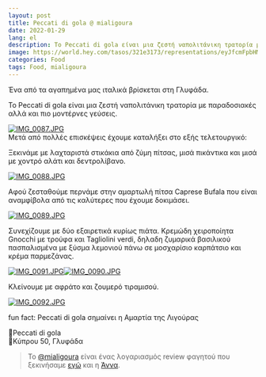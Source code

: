 ```yaml
---
layout: post
title: Peccati di gola @ mialigoura
date: 2022-01-29
lang: el
description: Το Peccati di gola είναι μια ζεστή ναπολιτάνικη τρατορία με παραδοσιακές αλλά και πιο μοντέρνες γεύσεις.
image: https://world.hey.com/tasos/321e3173/representations/eyJfcmFpbHMiOnsibWVzc2FnZSI6IkJBaHBCSFc4UkNrPSIsImV4cCI6bnVsbCwicHVyIjoiYmxvYl9pZCJ9fQ==--76cb0db11274cec153b3a1f14801f1799d2a3d76/eyJfcmFpbHMiOnsibWVzc2FnZSI6IkJBaDdDam9MWm05eWJXRjBTU0lJU2xCSEJqb0dSVlE2RkhKbGMybDZaVjkwYjE5c2FXMXBkRnNIYVFLQUIya0NBQVU2REhGMVlXeHBkSGxwU3pvTGJHOWhaR1Z5ZXdZNkNYQmhaMlV3T2cxamIyRnNaWE5qWlZRPSIsImV4cCI6bnVsbCwicHVyIjoidmFyaWF0aW9uIn19--afd0597065e95e7fda232779605f74232acbb77e/IMG_0087.JPG
categories: Food
tags: Food, mialigoura
---
```


Ένα από τα αγαπημένα μας ιταλικά βρίσκεται στη Γλυφάδα.

Το Peccati di gola είναι μια ζεστή ναπολιτάνικη τρατορία με παραδοσιακές αλλά και πιο μοντέρνες γεύσεις.

[![IMG_0087.JPG](https://world.hey.com/tasos/321e3173/representations/eyJfcmFpbHMiOnsibWVzc2FnZSI6IkJBaHBCSFc4UkNrPSIsImV4cCI6bnVsbCwicHVyIjoiYmxvYl9pZCJ9fQ==--76cb0db11274cec153b3a1f14801f1799d2a3d76/eyJfcmFpbHMiOnsibWVzc2FnZSI6IkJBaDdDam9MWm05eWJXRjBTU0lJU2xCSEJqb0dSVlE2RkhKbGMybDZaVjkwYjE5c2FXMXBkRnNIYVFLQUIya0NBQVU2REhGMVlXeHBkSGxwU3pvTGJHOWhaR1Z5ZXdZNkNYQmhaMlV3T2cxamIyRnNaWE5qWlZRPSIsImV4cCI6bnVsbCwicHVyIjoidmFyaWF0aW9uIn19--afd0597065e95e7fda232779605f74232acbb77e/IMG_0087.JPG)](https://world.hey.com/tasos/321e3173/blobs/eyJfcmFpbHMiOnsibWVzc2FnZSI6IkJBaHBCSFc4UkNrPSIsImV4cCI6bnVsbCwicHVyIjoiYmxvYl9pZCJ9fQ==--76cb0db11274cec153b3a1f14801f1799d2a3d76/IMG_0087.JPG?disposition=attachment)  
Μετά από πολλές επισκέψεις έχουμε καταλήξει στο εξής τελετουργικό:

Ξεκινάμε με λαχταριστά στικάκια από ζύμη πίτσας, μισά πικάντικα και μισά με χοντρό αλάτι και δεντρολίβανο.

[![IMG_0088.JPG](https://world.hey.com/tasos/321e3173/representations/eyJfcmFpbHMiOnsibWVzc2FnZSI6IkJBaHBCRmUrUkNrPSIsImV4cCI6bnVsbCwicHVyIjoiYmxvYl9pZCJ9fQ==--eba15bf997450f5e046b344236c87b0748c195ad/eyJfcmFpbHMiOnsibWVzc2FnZSI6IkJBaDdDam9MWm05eWJXRjBTU0lJU2xCSEJqb0dSVlE2RkhKbGMybDZaVjkwYjE5c2FXMXBkRnNIYVFLQUIya0NBQVU2REhGMVlXeHBkSGxwU3pvTGJHOWhaR1Z5ZXdZNkNYQmhaMlV3T2cxamIyRnNaWE5qWlZRPSIsImV4cCI6bnVsbCwicHVyIjoidmFyaWF0aW9uIn19--afd0597065e95e7fda232779605f74232acbb77e/IMG_0088.JPG)](https://world.hey.com/tasos/321e3173/blobs/eyJfcmFpbHMiOnsibWVzc2FnZSI6IkJBaHBCRmUrUkNrPSIsImV4cCI6bnVsbCwicHVyIjoiYmxvYl9pZCJ9fQ==--eba15bf997450f5e046b344236c87b0748c195ad/IMG_0088.JPG?disposition=attachment)

Αφού ζεσταθούμε περνάμε στην αμαρτωλή πίτσα Caprese Bufala που είναι αναμφίβολα από τις καλύτερες που έχουμε δοκιμάσει.

[![IMG_0089.JPG](https://world.hey.com/tasos/321e3173/representations/eyJfcmFpbHMiOnsibWVzc2FnZSI6IkJBaHBCTjIrUkNrPSIsImV4cCI6bnVsbCwicHVyIjoiYmxvYl9pZCJ9fQ==--a4371cf26c5e0a7f1479a81817f981e166b9ac7a/eyJfcmFpbHMiOnsibWVzc2FnZSI6IkJBaDdDam9MWm05eWJXRjBTU0lJU2xCSEJqb0dSVlE2RkhKbGMybDZaVjkwYjE5c2FXMXBkRnNIYVFLQUIya0NBQVU2REhGMVlXeHBkSGxwU3pvTGJHOWhaR1Z5ZXdZNkNYQmhaMlV3T2cxamIyRnNaWE5qWlZRPSIsImV4cCI6bnVsbCwicHVyIjoidmFyaWF0aW9uIn19--afd0597065e95e7fda232779605f74232acbb77e/IMG_0089.JPG)](https://world.hey.com/tasos/321e3173/blobs/eyJfcmFpbHMiOnsibWVzc2FnZSI6IkJBaHBCTjIrUkNrPSIsImV4cCI6bnVsbCwicHVyIjoiYmxvYl9pZCJ9fQ==--a4371cf26c5e0a7f1479a81817f981e166b9ac7a/IMG_0089.JPG?disposition=attachment)

Συνεχίζουμε με δύο εξαιρετικά κυρίως πιάτα. Κρεμώδη χειροποίητα Gnocchi με τρούφα και Tagliolini verdi, δηλαδη ζυμαρικά βασιλικού πασπαλισμένα με ξύσμα λεμονιού πάνω σε μοσχαρίσιο καρπάτσιο και κρέμα παρμεζάνας.

[![IMG_0091.JPG](https://world.hey.com/tasos/321e3173/representations/eyJfcmFpbHMiOnsibWVzc2FnZSI6IkJBaHBCRmpCUkNrPSIsImV4cCI6bnVsbCwicHVyIjoiYmxvYl9pZCJ9fQ==--9978ffc0ec39f60f8a6754b0b3d35e828b2f5c6b/eyJfcmFpbHMiOnsibWVzc2FnZSI6IkJBaDdDam9MWm05eWJXRjBTU0lJU2xCSEJqb0dSVlE2RkhKbGMybDZaVjkwYjE5c2FXMXBkRnNIYVFLQUIya0NBQVU2REhGMVlXeHBkSGxwU3pvTGJHOWhaR1Z5ZXdZNkNYQmhaMlV3T2cxamIyRnNaWE5qWlZRPSIsImV4cCI6bnVsbCwicHVyIjoidmFyaWF0aW9uIn19--afd0597065e95e7fda232779605f74232acbb77e/IMG_0091.JPG)](https://world.hey.com/tasos/321e3173/blobs/eyJfcmFpbHMiOnsibWVzc2FnZSI6IkJBaHBCRmpCUkNrPSIsImV4cCI6bnVsbCwicHVyIjoiYmxvYl9pZCJ9fQ==--9978ffc0ec39f60f8a6754b0b3d35e828b2f5c6b/IMG_0091.JPG?disposition=attachment)[![IMG_0090.JPG](https://world.hey.com/tasos/321e3173/representations/eyJfcmFpbHMiOnsibWVzc2FnZSI6IkJBaHBCRm5CUkNrPSIsImV4cCI6bnVsbCwicHVyIjoiYmxvYl9pZCJ9fQ==--f1e48d247178725c1973a9acf3d34ef4bcf79304/eyJfcmFpbHMiOnsibWVzc2FnZSI6IkJBaDdDam9MWm05eWJXRjBTU0lJU2xCSEJqb0dSVlE2RkhKbGMybDZaVjkwYjE5c2FXMXBkRnNIYVFLQUIya0NBQVU2REhGMVlXeHBkSGxwU3pvTGJHOWhaR1Z5ZXdZNkNYQmhaMlV3T2cxamIyRnNaWE5qWlZRPSIsImV4cCI6bnVsbCwicHVyIjoidmFyaWF0aW9uIn19--afd0597065e95e7fda232779605f74232acbb77e/IMG_0090.JPG)](https://world.hey.com/tasos/321e3173/blobs/eyJfcmFpbHMiOnsibWVzc2FnZSI6IkJBaHBCRm5CUkNrPSIsImV4cCI6bnVsbCwicHVyIjoiYmxvYl9pZCJ9fQ==--f1e48d247178725c1973a9acf3d34ef4bcf79304/IMG_0090.JPG?disposition=attachment)

Κλείνουμε με αφράτο και ζουμερό τιραμισού.

[![IMG_0092.JPG](https://world.hey.com/tasos/321e3173/representations/eyJfcmFpbHMiOnsibWVzc2FnZSI6IkJBaHBCRURDUkNrPSIsImV4cCI6bnVsbCwicHVyIjoiYmxvYl9pZCJ9fQ==--7c4e194e15b1077543f7094c2911166893eb2991/eyJfcmFpbHMiOnsibWVzc2FnZSI6IkJBaDdDam9MWm05eWJXRjBTU0lJU2xCSEJqb0dSVlE2RkhKbGMybDZaVjkwYjE5c2FXMXBkRnNIYVFLQUIya0NBQVU2REhGMVlXeHBkSGxwU3pvTGJHOWhaR1Z5ZXdZNkNYQmhaMlV3T2cxamIyRnNaWE5qWlZRPSIsImV4cCI6bnVsbCwicHVyIjoidmFyaWF0aW9uIn19--afd0597065e95e7fda232779605f74232acbb77e/IMG_0092.JPG)](https://world.hey.com/tasos/321e3173/blobs/eyJfcmFpbHMiOnsibWVzc2FnZSI6IkJBaHBCRURDUkNrPSIsImV4cCI6bnVsbCwicHVyIjoiYmxvYl9pZCJ9fQ==--7c4e194e15b1077543f7094c2911166893eb2991/IMG_0092.JPG?disposition=attachment)

fun fact: Peccati di gola σημαίνει η Αμαρτία της Λιγούρας

🍕Peccati di gola  
📍Κύπρου 50, Γλυφάδα

> Το [@mialigoura](https://www.instagram.com/mialigoura) είναι ένας λογαριασμός review φαγητού που ξεκινήσαμε [εγώ](https://www.instagram.com/tsangiotis) και η [Άννα](https://www.instagram.com/anna.vek/).
